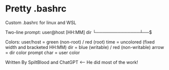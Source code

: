 # Pretty .bashrc
Custom .bashrc for linux and WSL

Two-line prompt:
   user@host [HH:MM] dir
       └──────────────┴──$

Colors:
   user/host   = green (non-root) / red (root)
   time        = uncolored (fixed width and bracketed HH:MM)
   dir         = blue (writable) / red (non-writable)
   arrow       = dir color
   prompt char = user color

Written By SpiltBlood and ChatGPT <-- He did most of the work!
